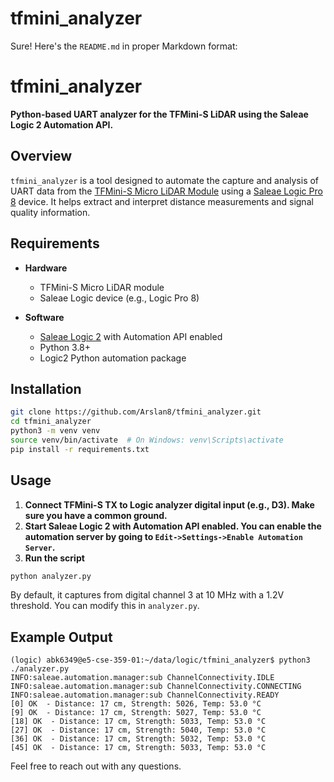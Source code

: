 # tfmini_analyzer
Sure! Here's the `README.md` in proper Markdown format:


# tfmini_analyzer

**Python-based UART analyzer for the TFMini-S LiDAR using the Saleae Logic 2 Automation API.**

## Overview

`tfmini_analyzer` is a tool designed to automate the capture and analysis of UART data from the [TFMini-S Micro LiDAR Module]([https://www.benewake.com/en/tfmini.html](https://www.sparkfun.com/tfmini-s-micro-lidar-module.html)) using a [Saleae Logic Pro 8]((https://www.saleae.com/products/saleae-logic-pro-8)) device. It helps extract and interpret distance measurements and signal quality information.



## Requirements

- **Hardware**
  - TFMini-S Micro LiDAR module
  - Saleae Logic device (e.g., Logic Pro 8)

- **Software**
  - [Saleae Logic 2](https://www.saleae.com/downloads/) with Automation API enabled
  - Python 3.8+
  - Logic2 Python automation package

## Installation
```bash
git clone https://github.com/Arslan8/tfmini_analyzer.git
cd tfmini_analyzer
python3 -m venv venv
source venv/bin/activate  # On Windows: venv\Scripts\activate
pip install -r requirements.txt
```

## Usage

1. **Connect TFMini-S TX to Logic analyzer digital input (e.g., D3). Make sure you have a common ground.**
2. **Start Saleae Logic 2 with Automation API enabled. You can enable the automation server by going to ```Edit->Settings->Enable Automation Server```.**
3. **Run the script**

```bash
python analyzer.py
```

By default, it captures from digital channel 3 at 10 MHz with a 1.2V threshold. You can modify this in `analyzer.py`.

## Example Output

```text
(logic) abk6349@e5-cse-359-01:~/data/logic/tfmini_analyzer$ python3 ./analyzer.py 
INFO:saleae.automation.manager:sub ChannelConnectivity.IDLE
INFO:saleae.automation.manager:sub ChannelConnectivity.CONNECTING
INFO:saleae.automation.manager:sub ChannelConnectivity.READY
[0] OK  - Distance: 17 cm, Strength: 5026, Temp: 53.0 °C
[9] OK  - Distance: 17 cm, Strength: 5027, Temp: 53.0 °C
[18] OK  - Distance: 17 cm, Strength: 5033, Temp: 53.0 °C
[27] OK  - Distance: 17 cm, Strength: 5040, Temp: 53.0 °C
[36] OK  - Distance: 17 cm, Strength: 5032, Temp: 53.0 °C
[45] OK  - Distance: 17 cm, Strength: 5033, Temp: 53.0 °C
```

Feel free to reach out with any questions. 
